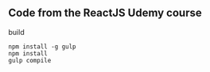 Code from the ReactJS Udemy course
-------------

build

    npm install -g gulp
    npm install
    gulp compile